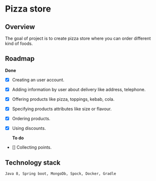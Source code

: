 # Pizza store

## Overview
The goal of project is to create pizza store where you can order
 different kind of foods.

## Roadmap

  <b>Done</b>
- [x] Creating an user account.
- [x] Adding information by user about delivery like address, telephone.
- [x] Offering products like pizza, toppings, kebab, cola.
- [x] Specifying products attributes like size or flavour.
- [x] Ordering products.
- [x] Using discounts.

  <b>To do</b>
- [] Collecting points.

## Technology stack

    Java 8, Spring boot, MongoDb, Spock, Docker, Gradle
